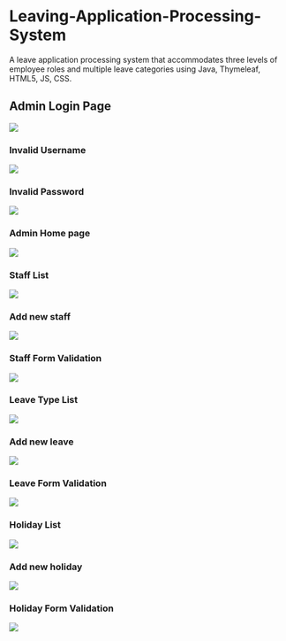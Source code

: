 # Leaving-Application-Processing-System
A leave application processing system that accommodates three levels of employee roles and multiple leave categories using Java, Thymeleaf, HTML5, JS, CSS. 
## Admin Login Page
![](Screenshots/Admin%20Login%20Portal.JPG)
### Invalid Username
![](Screenshots/Invalid%20Username.JPG)
### Invalid Password
![](Screenshots/Invalid%20Password.JPG)
### Admin Home page
![](Screenshots/Admin%20Home%20page.JPG)
### Staff List
![](Screenshots/Staff%20List.JPG)
### Add new staff
![](Screenshots/addNewStaff.JPG)
### Staff Form Validation
![](Screenshots/staffFormValidation.JPG)
### Leave Type List
![](Screenshots/leaveTypeList.JPG)
### Add new leave
![](Screenshots/addNewLeave.JPG)
### Leave Form Validation
![](Screenshots/leaveFormvalid.JPG)
### Holiday List
![](Screenshots/holidayList.JPG)
### Add new holiday
![](Screenshots/addNewHoliday.JPG)
### Holiday Form Validation
![](Screenshots/publicHolValidation.JPG)

